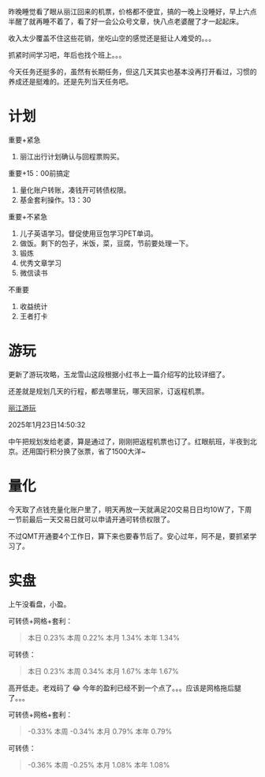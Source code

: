 昨晚睡觉看了眼从丽江回来的机票，价格都不便宜，搞的一晚上没睡好，早上六点半醒了就再睡不着了，看了好一会公众号文章，快八点老婆醒了才一起起床。

收入太少覆盖不住这些花销，坐吃山空的感觉还是挺让人难受的。。。

抓紧时间学习吧，年后也找个班上。。。

今天任务还挺多的，虽然有长期任务，但这几天其实也基本没再打开看过，习惯的养成还是挺难的。还是先列当天任务吧。

# 计划

重要+紧急
1. 丽江出行计划确认与回程票购买。

重要+15：00前搞定
1. 量化账户转账，凑钱开可转债权限。
1. 基金套利操作。13：30

重要+不紧急
1. 儿子英语学习。督促使用豆包学习PET单词。
1. 做饭。剩下的包子，米饭，菜，豆腐，节前要处理一下。
1. 锻炼
1. 优秀文章学习
1. 微信读书

不重要
1. 收益统计
1. 王者打卡

# 游玩

更新了游玩攻略，玉龙雪山这段根据小红书上一篇介绍写的比较详细了。

还差就是规划几天的行程，都去哪里玩，哪天回家，订返程机票。

[丽江游玩](../../../travel/China/丽江.md)

2025年1月23日14:50:32

中午把规划发给老婆，算是通过了，刚刚把返程机票也订了。红眼航班，半夜到北京。还用国行积分换了张票，省了1500大洋~


# 量化

今天取了点钱充量化账户里了，明天再放一天就满足20交易日日均10W了，下周一节前最后一天交易日就可以申请开通可转债权限了。

不过QMT开通要4个工作日，算下来也要春节后了。安心过年，阿不是，要抓紧学习了。






# 实盘

上午没看盘，小盈。

可转债+网格+套利：

> 本日	0.23%	本周	0.22%	本月	1.34%	本年	1.34%
                            
                            
可转债：                            
>本日	0.23%	本周	0.34%	本月	1.67%	本年	1.67%

高开低走。老戏码了 :joy: 今年的盈利已经不到一个点了。。。应该是网格拖后腿了。。。

可转债+网格+套利：
> -0.33%	本周	-0.34%	本月	0.79%	本年	0.79%
                          
可转债：                            
>-0.36%	本周	-0.25%	本月	1.08%	本年	1.08%

